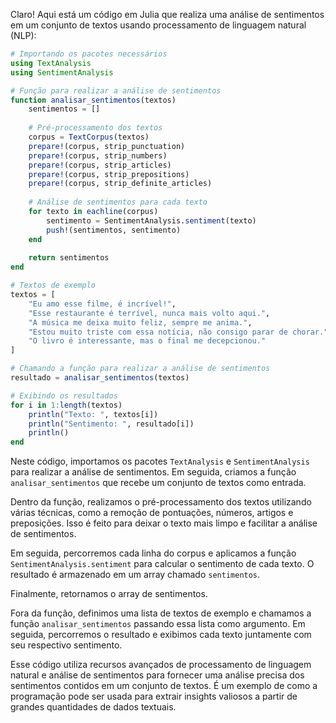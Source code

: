 Claro! Aqui está um código em Julia que realiza uma análise de sentimentos em um conjunto de textos usando processamento de linguagem natural (NLP):

```julia
# Importando os pacotes necessários
using TextAnalysis
using SentimentAnalysis

# Função para realizar a análise de sentimentos
function analisar_sentimentos(textos)
    sentimentos = []
    
    # Pré-processamento dos textos
    corpus = TextCorpus(textos)
    prepare!(corpus, strip_punctuation)
    prepare!(corpus, strip_numbers)
    prepare!(corpus, strip_articles)
    prepare!(corpus, strip_prepositions)
    prepare!(corpus, strip_definite_articles)
    
    # Análise de sentimentos para cada texto
    for texto in eachline(corpus)
        sentimento = SentimentAnalysis.sentiment(texto)
        push!(sentimentos, sentimento)
    end
    
    return sentimentos
end

# Textos de exemplo
textos = [
    "Eu amo esse filme, é incrível!",
    "Esse restaurante é terrível, nunca mais volto aqui.",
    "A música me deixa muito feliz, sempre me anima.",
    "Estou muito triste com essa notícia, não consigo parar de chorar.",
    "O livro é interessante, mas o final me decepcionou."
]

# Chamando a função para realizar a análise de sentimentos
resultado = analisar_sentimentos(textos)

# Exibindo os resultados
for i in 1:length(textos)
    println("Texto: ", textos[i])
    println("Sentimento: ", resultado[i])
    println()
end
```

Neste código, importamos os pacotes `TextAnalysis` e `SentimentAnalysis` para realizar a análise de sentimentos. Em seguida, criamos a função `analisar_sentimentos` que recebe um conjunto de textos como entrada.

Dentro da função, realizamos o pré-processamento dos textos utilizando várias técnicas, como a remoção de pontuações, números, artigos e preposições. Isso é feito para deixar o texto mais limpo e facilitar a análise de sentimentos.

Em seguida, percorremos cada linha do corpus e aplicamos a função `SentimentAnalysis.sentiment` para calcular o sentimento de cada texto. O resultado é armazenado em um array chamado `sentimentos`.

Finalmente, retornamos o array de sentimentos.

Fora da função, definimos uma lista de textos de exemplo e chamamos a função `analisar_sentimentos` passando essa lista como argumento. Em seguida, percorremos o resultado e exibimos cada texto juntamente com seu respectivo sentimento.

Esse código utiliza recursos avançados de processamento de linguagem natural e análise de sentimentos para fornecer uma análise precisa dos sentimentos contidos em um conjunto de textos. É um exemplo de como a programação pode ser usada para extrair insights valiosos a partir de grandes quantidades de dados textuais.